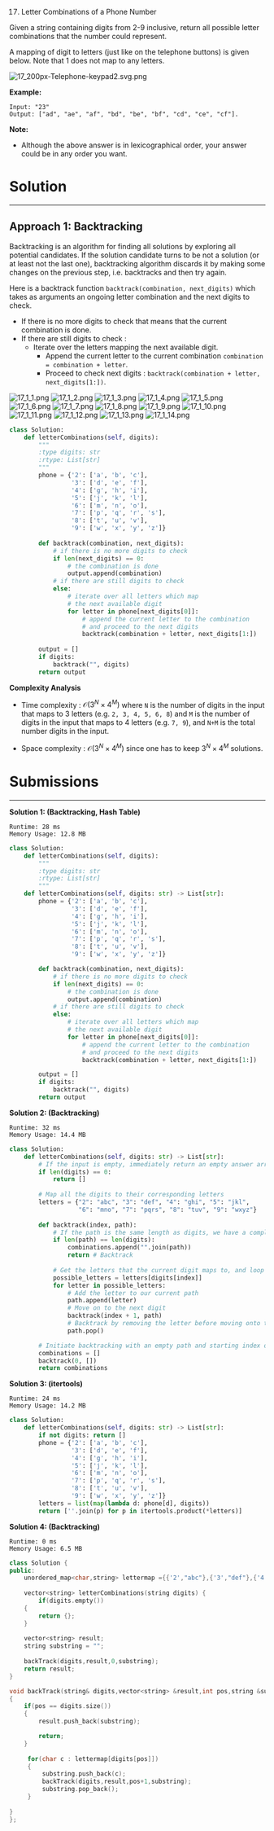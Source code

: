 17. Letter Combinations of a Phone Number

Given a string containing digits from 2-9 inclusive, return all possible letter combinations that the number could represent.

A mapping of digit to letters (just like on the telephone buttons) is given below. Note that 1 does not map to any letters.

![17_200px-Telephone-keypad2.svg.png](img/17_200px-Telephone-keypad2.svg.png)

**Example:**
```
Input: "23"
Output: ["ad", "ae", "af", "bd", "be", "bf", "cd", "ce", "cf"].
```

**Note:**

* Although the above answer is in lexicographical order, your answer could be in any order you want.

# Solution
---
## Approach 1: Backtracking
Backtracking is an algorithm for finding all solutions by exploring all potential candidates. If the solution candidate turns to be not a solution (or at least not the last one), backtracking algorithm discards it by making some changes on the previous step, i.e. backtracks and then try again.

Here is a backtrack function `backtrack(combination, next_digits)` which takes as arguments an ongoing letter combination and the next digits to check.

* If there is no more digits to check that means that the current combination is done.
* If there are still digits to check :
    * Iterate over the letters mapping the next available digit.
        * Append the current letter to the current combination `combination = combination + letter`.
        * Proceed to check next digits : `backtrack(combination + letter, next_digits[1:])`.

![17_1_1.png](img/17_1_1.png)
![17_1_2.png](img/17_1_2.png)
![17_1_3.png](img/17_1_3.png)
![17_1_4.png](img/17_1_4.png)
![17_1_5.png](img/17_1_5.png)
![17_1_6.png](img/17_1_6.png)
![17_1_7.png](img/17_1_7.png)
![17_1_8.png](img/17_1_8.png)
![17_1_9.png](img/17_1_9.png)
![17_1_10.png](img/17_1_10.png)
![17_1_11.png](img/17_1_11.png)
![17_1_12.png](img/17_1_12.png)
![17_1_13.png](img/17_1_13.png)
![17_1_14.png](img/17_1_14.png)

```python
class Solution:
    def letterCombinations(self, digits):
        """
        :type digits: str
        :rtype: List[str]
        """
        phone = {'2': ['a', 'b', 'c'],
                 '3': ['d', 'e', 'f'],
                 '4': ['g', 'h', 'i'],
                 '5': ['j', 'k', 'l'],
                 '6': ['m', 'n', 'o'],
                 '7': ['p', 'q', 'r', 's'],
                 '8': ['t', 'u', 'v'],
                 '9': ['w', 'x', 'y', 'z']}
                
        def backtrack(combination, next_digits):
            # if there is no more digits to check
            if len(next_digits) == 0:
                # the combination is done
                output.append(combination)
            # if there are still digits to check
            else:
                # iterate over all letters which map 
                # the next available digit
                for letter in phone[next_digits[0]]:
                    # append the current letter to the combination
                    # and proceed to the next digits
                    backtrack(combination + letter, next_digits[1:])
                    
        output = []
        if digits:
            backtrack("", digits)
        return output
```

**Complexity Analysis**

* Time complexity : $\mathcal{O}(3^N \times 4^M)$ where `N` is the number of digits in the input that maps to 3 letters (e.g. `2, 3, 4, 5, 6, 8`) and `M` is the number of digits in the input that maps to 4 letters (e.g. `7, 9`), and `N+M` is the total number digits in the input.

* Space complexity : $\mathcal{O}(3^N \times 4^M)$ since one has to keep $3^N \times 4^M$ solutions.

# Submissions
---
**Solution 1: (Backtracking, Hash Table)**
```
Runtime: 28 ms
Memory Usage: 12.8 MB
```
```python
class Solution:
    def letterCombinations(self, digits):
        """
        :type digits: str
        :rtype: List[str]
        """
    def letterCombinations(self, digits: str) -> List[str]:
        phone = {'2': ['a', 'b', 'c'],
                 '3': ['d', 'e', 'f'],
                 '4': ['g', 'h', 'i'],
                 '5': ['j', 'k', 'l'],
                 '6': ['m', 'n', 'o'],
                 '7': ['p', 'q', 'r', 's'],
                 '8': ['t', 'u', 'v'],
                 '9': ['w', 'x', 'y', 'z']}

        def backtrack(combination, next_digits):
            # if there is no more digits to check
            if len(next_digits) == 0:
                # the combination is done
                output.append(combination)
            # if there are still digits to check
            else:
                # iterate over all letters which map 
                # the next available digit
                for letter in phone[next_digits[0]]:
                    # append the current letter to the combination
                    # and proceed to the next digits
                    backtrack(combination + letter, next_digits[1:])

        output = []
        if digits:
            backtrack("", digits)
        return output
```

**Solution 2: (Backtracking)**
```
Runtime: 32 ms
Memory Usage: 14.4 MB
```
```python
class Solution:
    def letterCombinations(self, digits: str) -> List[str]:
        # If the input is empty, immediately return an empty answer array
        if len(digits) == 0: 
            return []
        
        # Map all the digits to their corresponding letters
        letters = {"2": "abc", "3": "def", "4": "ghi", "5": "jkl", 
                   "6": "mno", "7": "pqrs", "8": "tuv", "9": "wxyz"}
        
        def backtrack(index, path):
            # If the path is the same length as digits, we have a complete combination
            if len(path) == len(digits):
                combinations.append("".join(path))
                return # Backtrack
            
            # Get the letters that the current digit maps to, and loop through them
            possible_letters = letters[digits[index]]
            for letter in possible_letters:
                # Add the letter to our current path
                path.append(letter)
                # Move on to the next digit
                backtrack(index + 1, path)
                # Backtrack by removing the letter before moving onto the next
                path.pop()

        # Initiate backtracking with an empty path and starting index of 0
        combinations = []
        backtrack(0, [])
        return combinations
```

**Solution 3: (itertools)**
```
Runtime: 24 ms
Memory Usage: 14.2 MB
```
```python
class Solution:
    def letterCombinations(self, digits: str) -> List[str]:
        if not digits: return []
        phone = {'2': ['a', 'b', 'c'],
                 '3': ['d', 'e', 'f'],
                 '4': ['g', 'h', 'i'],
                 '5': ['j', 'k', 'l'],
                 '6': ['m', 'n', 'o'],
                 '7': ['p', 'q', 'r', 's'],
                 '8': ['t', 'u', 'v'],
                 '9': ['w', 'x', 'y', 'z']}
        letters = list(map(lambda d: phone[d], digits))
        return [''.join(p) for p in itertools.product(*letters)]
```

**Solution 4: (Backtracking)**
```
Runtime: 0 ms
Memory Usage: 6.5 MB
```
```c++
class Solution {
public:
    unordered_map<char,string> lettermap ={{'2',"abc"},{'3',"def"},{'4',"ghi"},{'5',"jkl"},{'6',"mno"},{'7',"pqrs"},{'8',"tuv"},{'9',"wxyz"}};
    
    vector<string> letterCombinations(string digits) {
        if(digits.empty())
    {
        return {};
    }
    
    vector<string> result;
    string substring = "";
    
    backTrack(digits,result,0,substring);
    return result;
}

void backTrack(string& digits,vector<string> &result,int pos,string &substring)
{
    if(pos == digits.size())
    {
        result.push_back(substring);

        return;
    }
    
     for(char c : lettermap[digits[pos]])
     {
         substring.push_back(c);
         backTrack(digits,result,pos+1,substring);
         substring.pop_back();
     }  
    
}
};
```
